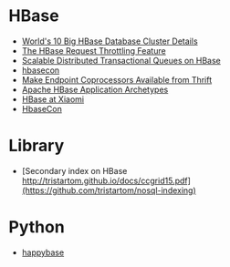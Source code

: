 HBase
=====
* [World's 10 Big HBase Database Cluster Details](http://blog.bizosys.com/2014/05/worlds-10-big-hbase-database-cluster.html)
* [The HBase Request Throttling Feature](https://blogs.apache.org/hbase/entry/the_hbase_request_throttling_feature)
* [Scalable Distributed Transactional Queues on HBase](http://blog.cask.co/2015/05/scalable-distributed-transactional-queues/)
* [hbasecon](http://hbasecon.com/)
* [Make Endpoint Coprocessors Available from Thrift](https://issues.apache.org/jira/browse/HBASE-5600)
* [Apache HBase Application Archetypes](http://www.slideshare.net/cloudera/141120-hbasearchetypesstratahw142)
* [HBase at Xiaomi](http://www.slideshare.net/HBaseCon/features-session-4)
* [HbaseCon](http://www.slideshare.net/HBaseCon)

# Library
* [Secondary index on HBase http://tristartom.github.io/docs/ccgrid15.pdf](https://github.com/tristartom/nosql-indexing)

# Python
* [happybase](https://happybase.readthedocs.org/en/latest/user.html)